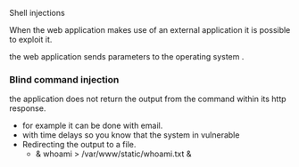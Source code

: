 Shell injections

When the web application makes use of an external application it is possible to exploit it.

the web application sends parameters to the operating system .
### Blind command injection
the application does not return the output from the command within its http response.
- for example it can be done with email.
- with time delays so you know that the system in vulnerable
- Redirecting the output to a file.
	- & whoami > /var/www/static/whoami.txt &